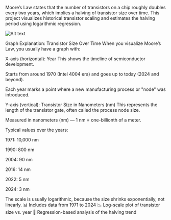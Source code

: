 Moore’s Law states that the number of transistors on a chip roughly doubles every two years, which implies a halving of transistor size over time.
This project visualizes historical transistor scaling and estimates the halving period using logarithmic regression.



![Alt text](image/newplot.png)



 Graph Explanation: Transistor Size Over Time
When you visualize Moore’s Law, you usually have a graph with:

X-axis (horizontal): Year
This shows the timeline of semiconductor development.

Starts from around 1970 (Intel 4004 era) and goes up to today (2024 and beyond).

Each year marks a point where a new manufacturing process or "node" was introduced.

Y-axis (vertical): Transistor Size in Nanometers (nm)
This represents the length of the transistor gate, often called the process node size.

Measured in nanometers (nm) — 1 nm = one-billionth of a meter.

Typical values over the years:

1971: 10,000 nm

1990: 800 nm

2004: 90 nm

2016: 14 nm

2022: 5 nm

2024: 3 nm

The scale is usually logarithmic, because the size shrinks exponentially, not linearly.
📊 Includes data from 1971 to 2024
📉 Log-scale plot of transistor size vs. year
📐 Regression-based analysis of the halving trend